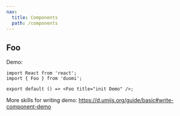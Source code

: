 ```yaml
---
nav:
  title: Components
  path: /components
---
```


## Foo

Demo:

```tsx
import React from 'react';
import { Foo } from 'duomi';

export default () => <Foo title="init Demo" />;
```

More skills for writing demo: https://d.umijs.org/guide/basic#write-component-demo
